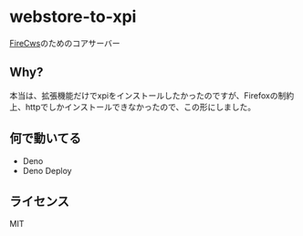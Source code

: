 # webstore-to-xpi
[FireCws](https://github.com/nakasyou/FireCws)のためのコアサーバー
## Why?
本当は、拡張機能だけでxpiをインストールしたかったのですが、Firefoxの制約上、httpでしかインストールできなかったので、この形にしました。
## 何で動いてる
- Deno
- Deno Deploy
## ライセンス
MIT
